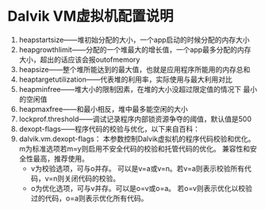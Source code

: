 # Dalvik VM虚拟机配置说明

1. heapstartsize——堆初始分配的大小，一个app启动的时候分配的内存大小
2. heapgrowthlimit——分配的一个堆最大的增长值，一个app最多分配的内存大小，超出的话应该会报outofmemory
3. heapsize——整个堆所能达到的最大值，也就是应用程序所能用的内存总和
4. heaptargetutilization——代表堆的利用率，实际使用与最大利用对比
5. heapminfree——堆大小的限制因素，在堆的大小没超过限定值的情况下 最小的空闲值
6. heapmaxfree——和最小相反，堆中最多能空闲的大小
7. lockprof.threshold——调试记录程序内部锁资源争夺的阈值，默认值是500
8. dexopt-flags——程序代码的校验与优化，以下来自百科：
9. dalvik.vm.dexopt-flags： 本参数控制Dalvik虚拟机的程序代码校验和优化。 m为标准选项若m=y则启用不安全代码的校验和托管代码的优化。 兼容性和安全性最高，推荐使用。
   - v为校验选项，可与o并存。 可以是v=a或v=n。若v=a则表示校验所有代码，v=n则关闭代码的校验。
   - o为优化选项，可与v并存。可以是o=v或o=a。 若o=v则表示优化以校验过的代码，o=a则表示优化所有代码。